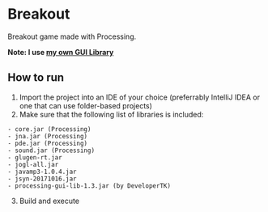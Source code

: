 # Breakout

<!--i shid and fard-->
Breakout game made with Processing.

<b>Note: I use <a href="https://bitbucket.org/devtk/processing-view-gui/src/master/">my own GUI Library</a></b>

## How to run

1. Import the project into an IDE of your choice (preferrably IntelliJ IDEA or one that can use folder-based projects)
2. Make sure that the following list of libraries is included:
```
- core.jar (Processing)
- jna.jar (Processing)
- pde.jar (Processing)
- sound.jar (Processing)
- glugen-rt.jar
- jogl-all.jar
- javamp3-1.0.4.jar
- jsyn-20171016.jar
- processing-gui-lib-1.3.jar (by DeveloperTK)
```
3. Build and execute

